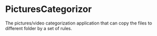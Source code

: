 # PicturesCategorizor
The pictures/video categorization application that can copy the files to different folder by a set of rules.

